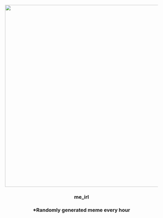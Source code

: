 <p align="center">
        <img src="https://i.redd.it/z4tla55tk8r81.jpg" width="600" height="600">
        </p>
        <h3 align="center">me_irl</h3>
        <h3 align="center">*Randomly generated meme every hour</h3>
    